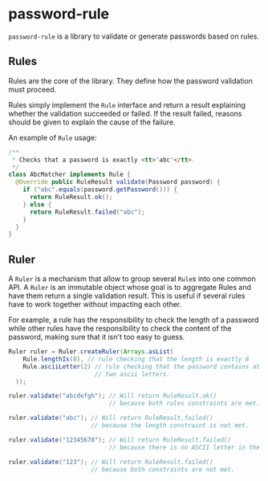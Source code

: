 # password-rule

`password-rule` is a library to validate or generate passwords based on rules.

## Rules

Rules are the core of the library. They define how the password validation must
proceed.

Rules simply implement the `Rule` interface and return a result explaining
whether the validation succeeded or failed. If the result failed, reasons should
be given to explain the cause of the failure.

An example of `Rule` usage:

```java
/**
 * Checks that a password is exactly <tt>"abc"</tt>.
 */
class AbcMatcher implements Rule {
  @Override public RuleResult validate(Password password) {
    if ("abc".equals(password.getPassword())) {
      return RuleResult.ok();
    } else {
      return RuleResult.failed("abc");
    }
  }
}
```

## Ruler

A `Ruler` is a mechanism that allow to group several `Rule`s into one common
API. A `Ruler` is an immutable object whose goal is to aggregate Rules and have
them return a single validation result. This is useful if several rules have to
work together without impacting each other.

For example, a rule has the responsibility to check the length of a password
while other rules have the responsibility to check the content of the password,
making sure that it isn't too easy to guess.

```java
Ruler ruler = Ruler.createRuler(Arrays.asList(
    Rule.lengthIs(8), // rule checking that the length is exactly 8
    Rule.asciiLetter(2) // rule checking that the password contains at least
                        // two ascii letters.
  ));

ruler.validate("abcdefgh"); // Will return RuleResult.ok()
                            // because both rules constraints are met.

ruler.validate("abc"); // Will return RuleResult.failed()
                       // because the length constraint is not met.

ruler.validate("12345678"); // Will return RuleResult.failed()
                            // because there is no ASCII letter in the password.

ruler.validate("123"); // Will return RuleResult.failed()
                       // because both constraints are not met.
```